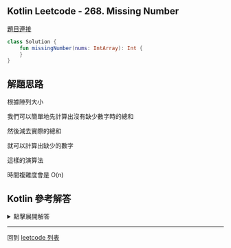 ## Kotlin Leetcode - 268. Missing Number

[題目連接](https://leetcode.com/problems/missing-number/)

```kotlin
class Solution {
    fun missingNumber(nums: IntArray): Int {
    }
}
```

## 解題思路
根據陣列大小

我們可以簡單地先計算出沒有缺少數字時的總和

然後減去實際的總和

就可以計算出缺少的數字

這樣的演算法

時間複雜度會是 O(n)

## Kotlin 參考解答

<details>
  <summary markdown='span'>點擊展開解答</summary>
    
利用以上思路解題如下

```kotlin
class Solution {  
    fun missingNumber(nums: IntArray) = (nums.size * (nums.size + 1)) / 2 - nums.sum()  
}
```

</details>

------

回到 [leetcode 列表](index.md)
